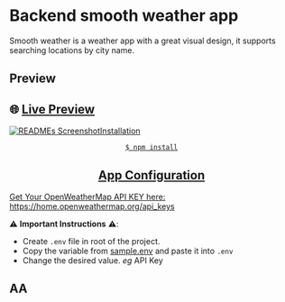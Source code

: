 # Backend smooth weather app
Smooth weather is a weather app with a great visual design, it supports searching locations by city name.

## Preview

## 🌐 **[Live Preview](http://weather-app.my-style.in/)**

<a href="http://weather-app.my-style.in/)" align="center">
  <picture>
    <source media="(prefers-color-scheme: dark)" srcset="./preview.png">
    <img alt="READMEs Screenshot" src="./preview.png>
  </picture>
</a>

## Installation

```
$ npm install
```

## App Configuration

Get Your OpenWeatherMap API KEY here: https://home.openweathermap.org/api_keys

⚠️ **Important Instructions** ⚠️:

- Create `.env` file in root of the project.
- Copy the variable from [sample.env](https://github.com/jkalbasri/backend--weather-app/blob/main/sample.env) and paste it into `.env`
- Change the desired value. _eg_ API Key

## AA 



